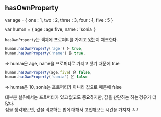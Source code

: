 ## hasOwnProperty

var age = {
  one : 1,
  two : 2,
  three : 3,
  four : 4,
  five : 5
}

var human = {
  age : age.five,
  name : 'sonia'
}

`hasOwnProperty`는 객체에 프로퍼티를 가지고 있는지 체크한다.  
```javascript
human.hasOwnProperty('age') 은 true,  
human.hasOwnProperty('name') 은 true,  
```
=> human은 age, name을 프로퍼티로 가지고 있기 때문에 true

```javascript
human.hasOwnProperty(age.five) 은 false,  
human.hasOwnProperty('sonia') 은 false  
```
=> human은 10, sonia는 프로퍼티가 아니라 값으로 때문에 false

대부분 실무에서는 프로퍼티가 있고 없고도 중요하지만, 값을 판단하는 하는 겅유가 더 많다.  
점을 생각해보면, 값을 비교하는 법에 대해서 고민해보는 시간을 가지자 ㅎㅎ 
